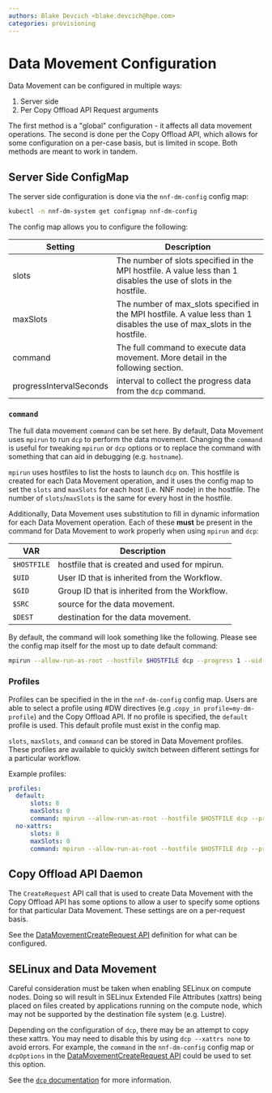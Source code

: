 ```yaml
---
authors: Blake Devcich <blake.devcich@hpe.com>
categories: provisioning
---
```


# Data Movement Configuration

Data Movement can be configured in multiple ways:

1. Server side
2. Per Copy Offload API Request arguments

The first method is a "global" configuration - it affects all data movement operations. The second
is done per the Copy Offload API, which allows for some configuration on a per-case basis, but is
limited in scope. Both methods are meant to work in tandem.

## Server Side ConfigMap

The server side configuration is done via the `nnf-dm-config` config map:

```bash
kubectl -n nnf-dm-system get configmap nnf-dm-config
```

The config map allows you to configure the following:

|Setting|Description|
|-------|-----------|
|slots|The number of slots specified in the MPI hostfile. A value less than 1 disables the use of slots in the hostfile.|
|maxSlots|The number of max_slots specified in the MPI hostfile. A value less than 1 disables the use of max_slots in the hostfile.|
|command|The full command to execute data movement. More detail in the following section.|
|progressIntervalSeconds|interval to collect the progress data from the `dcp` command.|

### `command`

The full data movement `command` can be set here. By default, Data Movement uses `mpirun` to run
`dcp` to perform the data movement. Changing the `command` is useful for tweaking `mpirun` or `dcp` options or to
replace the command with something that can aid in debugging (e.g. `hostname`).

`mpirun` uses hostfiles to list the hosts to launch `dcp` on. This hostfile is created for each Data
Movement operation, and it uses the config map to set the `slots` and `maxSlots` for each host (i.e. NNF
node) in the hostfile. The number of `slots`/`maxSlots` is the same for every host in the hostfile.

Additionally, Data Movement uses substitution to fill in dynamic information for each Data Movement
operation. Each of these **must** be present in the command for Data Movement to work properly when
using `mpirun` and `dcp`:

|VAR|Description|
|---|-----------|
|`$HOSTFILE`|hostfile that is created and used for mpirun.|
|`$UID`|User ID that is inherited from the Workflow.|
|`$GID`|Group ID that is inherited from the Workflow.|
|`$SRC`|source for the data movement.|
|`$DEST`|destination for the data movement.|

By default, the command will look something like the following. Please see the config map itself for
the most up to date default command:

```bash
mpirun --allow-run-as-root --hostfile $HOSTFILE dcp --progress 1 --uid $UID --gid $GID $SRC $DEST
```

### Profiles

Profiles can be specified in the in the `nnf-dm-config` config map. Users are able to select a
profile using #DW directives (e.g .`copy_in profile=my-dm-profile`) and the Copy Offload API. If no
profile is specified, the `default` profile is used. This default profile must exist in the config
map.

`slots`, `maxSlots`, and `command` can be stored in Data Movement profiles. These profiles are
available to quickly switch between different settings for a particular workflow.

Example profiles:

```yaml
profiles:
  default:
      slots: 8
      maxSlots: 0
      command: mpirun --allow-run-as-root --hostfile $HOSTFILE dcp --progress 1 --uid $UID --gid $GID $SRC $DEST
  no-xattrs:
      slots: 8
      maxSlots: 0
      command: mpirun --allow-run-as-root --hostfile $HOSTFILE dcp --progress 1 --xattrs none --uid $UID --gid $GID $SRC $DEST
```

## Copy Offload API Daemon

The `CreateRequest` API call that is used to create Data Movement with the Copy Offload API has some
options to allow a user to specify some options for that particular Data Movement. These settings
are on a per-request basis.

See the [DataMovementCreateRequest API](copy-offload-api.html#datamovement.DataMovementCreateRequest)
definition for what can be configured.

## SELinux and Data Movement

Careful consideration must be taken when enabling SELinux on compute nodes. Doing so will result in
SELinux Extended File Attributes (xattrs) being placed on files created by applications running on
the compute node, which may not be supported by the destination file system (e.g. Lustre).

Depending on the configuration of `dcp`, there may be an attempt to copy these xattrs. You may need
to disable this by using `dcp --xattrs none` to avoid errors. For example, the `command` in the
`nnf-dm-config` config map or `dcpOptions` in the [DataMovementCreateRequest
API](copy-offload-api.html#datamovement.DataMovementCreateRequest) could be used to set this
option.

See the [`dcp` documentation](https://mpifileutils.readthedocs.io/en/latest/dcp.1.html) for more
information.
